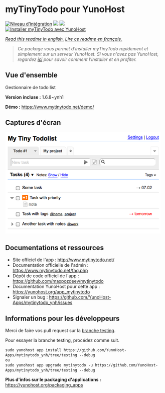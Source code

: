 # myTinyTodo pour YunoHost

[![Niveau d'intégration](https://dash.yunohost.org/integration/mytinytodo.svg)](https://dash.yunohost.org/appci/app/mytinytodo) ![](https://ci-apps.yunohost.org/ci/badges/mytinytodo.status.svg) ![](https://ci-apps.yunohost.org/ci/badges/mytinytodo.maintain.svg)  
[![Installer myTinyTodo avec YunoHost](https://install-app.yunohost.org/install-with-yunohost.svg)](https://install-app.yunohost.org/?app=mytinytodo)

*[Read this readme in english.](./README.md)*
*[Lire ce readme en français.](./README_fr.md)*

> *Ce package vous permet d'installer myTinyTodo rapidement et simplement sur un serveur YunoHost.
Si vous n'avez pas YunoHost, regardez [ici](https://yunohost.org/#/install) pour savoir comment l'installer et en profiter.*

## Vue d'ensemble

Gestionnaire de todo list

**Version incluse :** 1.6.8~ynh1

**Démo :** https://www.mytinytodo.net/demo/

## Captures d'écran

![](./doc/screenshots/shot-v14b1.png)

## Documentations et ressources

* Site officiel de l'app : http://www.mytinytodo.net/
* Documentation officielle de l'admin : https://www.mytinytodo.net/faq.php
* Dépôt de code officiel de l'app : https://github.com/maxpozdeev/mytinytodo
* Documentation YunoHost pour cette app : https://yunohost.org/app_mytinytodo
* Signaler un bug : https://github.com/YunoHost-Apps/mytinytodo_ynh/issues

## Informations pour les développeurs

Merci de faire vos pull request sur la [branche testing](https://github.com/YunoHost-Apps/mytinytodo_ynh/tree/testing).

Pour essayer la branche testing, procédez comme suit.
```
sudo yunohost app install https://github.com/YunoHost-Apps/mytinytodo_ynh/tree/testing --debug
ou
sudo yunohost app upgrade mytinytodo -u https://github.com/YunoHost-Apps/mytinytodo_ynh/tree/testing --debug
```

**Plus d'infos sur le packaging d'applications :** https://yunohost.org/packaging_apps